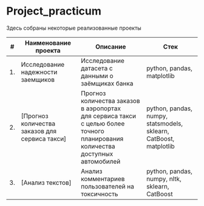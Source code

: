 # Project_practicum

Здесь собраны некоторые реализованные проекты

| #    | Наименование проекта                | Описание                                                     | Стек                                                         |
| ---- | ------------------------------------------------------------ | ------------------------------------------------------------ | ------------------------------------------------------------ |
| 1.   | Исследование надежности заемщиков | Исследование датасета с данными о заёмщиках банка | python, pandas, matplotlib       |
| 2.   | [Прогноз количества заказов для сервиса такси] | Прогноз количества заказов в аэропортах <br/>для сервиса такси с целью более точного планирования количества доступных <br/>автомобилей | python, pandas, numpy, statsmodels, sklearn, CatBoost, matplotlib |
| 3.   | [Анализ текстов] | Анализ комментариев пользователей на токсичность             | python, pandas, numpy, nltk, sklearn, CatBoost |
